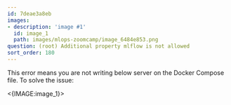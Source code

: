 ```yaml
---
id: 7deae3a8eb
images:
- description: 'image #1'
  id: image_1
  path: images/mlops-zoomcamp/image_6484e853.png
question: (root) Additional property mlflow is not allowed
sort_order: 180
---
```


This error means you are not writing below server on the Docker Compose file. To solve the issue:

<{IMAGE:image_1}>
